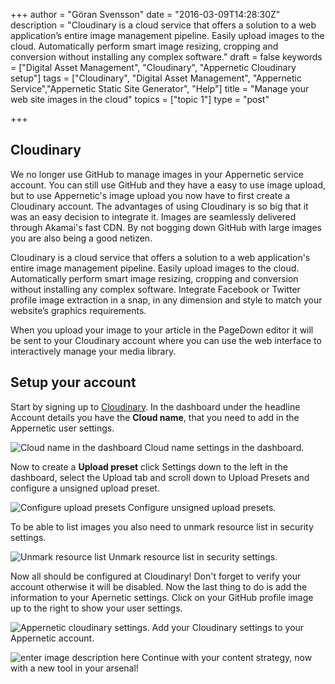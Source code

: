 +++
author = "Göran Svensson"
date = "2016-03-09T14:28:30Z"
description = "Cloudinary is a cloud service that offers a solution to a web application’s entire image management pipeline. Easily upload images to the cloud. Automatically perform smart image resizing, cropping and conversion without installing any complex software."
draft = false
keywords = ["Digital Asset Management", "Cloudinary", "Appernetic Cloudinary setup"]
tags = ["Cloudinary", "Digital Asset Management", "Appernetic Service","Appernetic Static Site Generator", "Help"]
title = "Manage your web site images in the cloud"
topics = ["topic 1"]
type = "post"

+++
## Cloudinary
We no longer use GitHub to manage images in your Appernetic service account. You can still use GitHub and they have a easy to use image upload, but to use Appernetic's image upload you now have to first create a Cloudinary account. The advantages of using Cloudinary is so big that it was an easy decision to integrate it. Images are seamlessly delivered through Akamai's fast CDN. By not bogging down GitHub with large images you are also being a good netizen.

Cloudinary is a cloud service that offers a solution to a web application's entire image management pipeline. Easily upload images to the cloud. Automatically perform smart image resizing, cropping and conversion without installing any complex software. Integrate Facebook or Twitter profile image extraction in a snap, in any dimension and style to match your website’s graphics requirements. 

When you upload your image to your article in the PageDown editor it will be sent to your Cloudinary account where you can use the web interface to interactively manage your media library. 

## Setup your account
Start by signing up to [Cloudinary][1]. In the dashboard under the headline Account details you have the **Cloud name**, that you need to add in the Appernetic user settings. 

![Cloud name in the dashboard ][2]
Cloud name settings in the dashboard.

Now to create a **Upload preset**  click Settings down to the left in the dashboard, select the Upload tab and scroll down to Upload Presets and configure a unsigned upload preset.

![Configure upload presets][3]
Configure unsigned upload presets.

To be able to list images you also need to unmark resource list in security settings.

![Unmark resource list][4] 
Unmark resource list in security settings.

Now all should be configured at Cloudinary! Don't forget to verify your account otherwise it will be disabled. Now the last thing to do is add the information to your Apernetic settings. Click on your GitHub profile image up to the right to show your user settings.

![Appernetic cloudinary settings.][5]
Add your Cloudinary settings to your Appernetic account. 

![enter image description here][6]
Continue with your content strategy, now with a new tool in your arsenal!


  [1]: https://cloudinary.com/invites/lpov9zyyucivvxsnalc5/csv1uzzgc8ei8ww3ijtf
  [2]: https://res.cloudinary.com/appernetic/v1457539317/mgwu3dyjasovzrq7risa
  [3]: https://res.cloudinary.com/appernetic/v1457538951/s4jzrkhlauoororjskki
  [4]: https://res.cloudinary.com/appernetic/v1457539163/ybd0y47g0ojzsshvdfd4
  [5]: https://res.cloudinary.com/appernetic/v1457539785/yglkvrt4wjhns4xtmzwi
  [6]: https://res.cloudinary.com/appernetic/v1457543046/bgcxapwc14ebqcvn1apy
